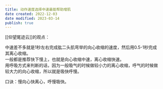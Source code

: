 ```yaml
---
title: 动作速度选择中速最能帮助增肌
date created: 2022-12-03
date modified: 2023-03-14
publish: true
---
```


[[仰望尾迹云]]的观点：

中速差不多就是1秒左右完成肱二头肌弯举的向心收缩的速度，然后用0.5-1秒完成其离心收缩。  
一般都是推荐快下慢上，也就是向心收缩中速，离心收缩快速。  
用呼吸方式来判断的话，因为一般吸气的时候做较小力的离心收缩，呼气的时候做较大力的向心收缩，所以就是吸快呼慢。

口诀：慢向心快离心，呼慢吸快。